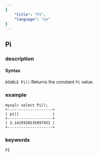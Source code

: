 ```yaml
---
{
    "title": "PI",
    "language": "en"
}
---
```


<!-- 
Licensed to the Apache Software Foundation (ASF) under one
or more contributor license agreements.  See the NOTICE file
distributed with this work for additional information
regarding copyright ownership.  The ASF licenses this file
to you under the Apache License, Version 2.0 (the
"License"); you may not use this file except in compliance
with the License.  You may obtain a copy of the License at
  http://www.apache.org/licenses/LICENSE-2.0
Unless required by applicable law or agreed to in writing,
software distributed under the License is distributed on an
"AS IS" BASIS, WITHOUT WARRANTIES OR CONDITIONS OF ANY
KIND, either express or implied.  See the License for the
specific language governing permissions and limitations
under the License.
-->

## Pi

### description
#### Syntax

`DOUBLE Pi()`
Returns the constant `Pi` value.

### example

```
mysql> select Pi();
+--------------------+
| pi()               |
+--------------------+
| 3.1415926535897931 |
+--------------------+
```

### keywords
	PI
